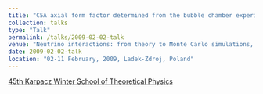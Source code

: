 ```yaml
---
title: "C5A axial form factor determined from the bubble chamber experiments"
collection: talks
type: "Talk"
permalink: /talks/2009-02-02-talk
venue: "Neutrino interactions: from theory to Monte Carlo simulations, 45th Karpacz Winter School of Theoretical Physics"
date: 2009-02-02-talk
location: "02-11 February, 2009, Ladek-Zdroj, Poland"
---
```


[45th Karpacz Winter School of Theoretical Physics](http://wng.ift.uni.wroc.pl/karp45/) 

